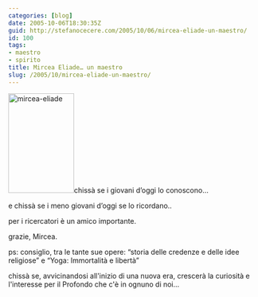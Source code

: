 ```yaml
---
categories: [blog]
date: 2005-10-06T18:30:35Z
guid: http://stefanocecere.com/2005/10/06/mircea-eliade-un-maestro/
id: 100
tags:
- maestro
- spirito
title: Mircea Eliade… un maestro
slug: /2005/10/mircea-eliade-un-maestro/
---
```


<img src="http://stefanocecere.com/wp-content/uploads/sites/3/2005/10/mircea-eliade.jpg" alt="mircea-eliade" width="132" height="200" class="alignleft size-full wp-image-5465" />chissà se i giovani d’oggi lo conoscono…
  
e chissà se i meno giovani d’oggi se lo ricordano..

per i ricercatori è un amico importante.
  
grazie, Mircea.

ps: consiglio, tra le tante sue opere: “storia delle credenze e delle idee religiose” e “Yoga: Immortalità e libertà”

chissà se, avvicinandosi all'inizio di una nuova era, crescerà la curiosità e l'interesse per il Profondo che c'è in ognuno di noi…